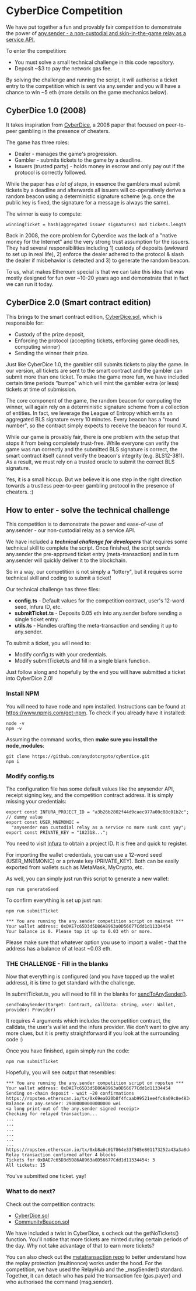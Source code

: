 # CyberDice Competition

We have put together a fun and provably fair competition to demonstrate the power of [any.sender - a non-custodial and skin-in-the-game relay as a service API.](https://github.com/PISAresearch/docs.any.sender) 

To enter the competition: 
- You must solve a small technical challenge in this code repository.
- Deposit ~$3 to pay the network gas fee. 

By solving the challenge and running the script, it will authorise a ticket entry to the competition which is sent via any.sender and you will have a chance to win ~5 eth (more details on the game mechanics below). 

## CyberDice 1.0 (2008)

It takes inspiration from [CyberDice](https://www.cl.cam.ac.uk/~fms27/papers/2008-StajanoCla-cyberdice.pdf), a 2008 paper that focused on peer-to-peer gambling in the presence of cheaters. 

The game has three roles: 

- Dealer - manages the game's progression.
- Gambler - submits tickets to the game by a deadline.
- Issuers (trusted party) - holds money in escrow and only pay out if the protocol is correctly followed.

While the paper has _a lot of steps_, in essence the gamblers must submit tickets by a deadline and afterwards all issuers will co-operatively derive a random beacon using a deterministic signature scheme (e.g. once the public key is fixed, the signature for a message is always the same). 

The winner is easy to compute:

```
winningTicket = hash(aggregated issuer signatures) mod tickets.length
```

Back in 2008, the core problem for Cyberdice was the lack of a "native money for the Internet" and the very strong trust assumption for the issuers. They had several responsibilities including 1) custody of deposits (awkward to set up in real life), 2) enforce the dealer adhered to the protocol & slash the dealer if misbehavior is detected and 3) to generate the random beacon. 

To us, what makes Ethereum special is that we can take this idea that was mostly designed for fun over ~10-20 years ago and demonstrate that in fact we can run it today. 

## CyberDice 2.0 (Smart contract edition)

This brings to the smart contract edition, [CyberDice.sol](https://etherscan.io/address/0x2542f9c01b9a1Dfb26aB56Bc246E67058F4A0d10), which is responsible for: 
- Custody of the prize deposit, 
- Enforcing the protocol (accepting tickets, enforcing game deadlines, computing winner)
- Sending the winner their prize. 

Just like CyberDice 1.0, the gambler still submits tickets to play the game. In our version, all tickets are sent to the smart contract and the gambler can submit more than one ticket. To make the game more fun, we have included certain time periods "bumps" which will mint the gambler extra (or less) tickets at time of submission. 

The core component of the game, the random beacon for computing the winner, will again rely on a deterministic signature scheme from a collection of entities. In fact, we leverage the League of Entropy which emits an aggregated BLS signature every 10 minutes. Every beacon has a "round number", so the contract simply expects to receive the beacon for round X. 

While our game is provably fair, there is one problem with the setup that stops it from being completely trust-free. While everyone can verify the game was run correctly and the submitted BLS signature is correct, the smart contract itself cannot verify the beacon's integrity (e.g. BLS12-381). As a result, we must rely on a trusted oracle to submit the correct BLS signature.  

Yes, it is a small hiccup. But we believe it is one step in the right direction towards a trustless peer-to-peer gambling protocol in the presence of cheaters. :) 

## How to enter - solve the technical challenge

This competition is to demonstrate the power and ease-of-use of any.sender - our non-custodial relay as a service API. 

We have included a **_technical challenge for developers_** that requires some technical skill to complete the script. Once finished, the script sends any.sender the pre-approved ticket entry (meta-transaction) and in turn any.sender will quickly deliver it to the blockchain. 

So in a way, our competition is not simply a "lottery", but it requires some technical skill and coding to submit a ticket! 

Our technical challenge has three files:

- **config.ts** - Default values for the competition contract, user's 12-word seed, Infura ID, etc. 
- **submitTicket.ts** - Deposits 0.05 eth into any.sender before sending a single ticket entry.  
- **utils.ts** - Handles crafting the meta-transaction and sending it up to any.sender. 

To submit a ticket, you will need to: 
- Modify config.ts with your credentials.
- Modify submitTicket.ts and fill in a single blank function.

Just follow along and hopefully by the end you will have submitted a ticket into CyberDice 2.0! 

### Install NPM 

You will need to have node and npm installed. Instructions can be found at https://www.npmjs.com/get-npm. To check if you already have it installed:

```
node -v
npm -v
```

Assuming the command works, then **make sure you install the node_modules**:

```
git clone https://github.com/anydotcrypto/cyberdice.git
npm i
```

### Modify config.ts

The configuration file has some default values like the anysender API, receipt signing key, and the competition contract address. It is simply missing your credentials:

```   
export const INFURA_PROJECT_ID = "a3b26b2802f44d9caec977a00c08c01b2c"; // dummy value 
export const USER_MNEMONIC =
  "anysender non custodial relay as a service no more sunk cost yay";
export const PRIVATE_KEY = "182318...";
```

You need to visit [Infura](https://infura.io/) to obtain a project ID. It is free and quick to register.

For importing the wallet credentials, you can use a 12-word seed (USER_MNEMONIC) or a private key (PRIVATE_KEY). Both can be easily exported from wallets such as MetaMask, MyCrypto, etc. 

As well, you can simply just run this script to generate a new wallet: 

```
npm run generateSeed
```

To confirm everything is set up just run: 

```
npm run submitTicket 

*** You are running the any.sender competition script on mainnet ***
Your wallet address: 0xDAE7c65D3d5D86A8963a0D56677Cdd1d11334454
Your balance is 0. Please top it up to 0.03 eth or more.
```
Please make sure that whatever option you use to import a wallet - that the address has a balance of at least ~0.03 eth. 

### THE CHALLENGE - Fill in the blanks 

Now that everything is configured (and you have topped up the wallet address), it is time to get standard with the challenge. 

In submitTicket.ts, you will need to fill in the blanks for [sendToAnySender()](https://github.com/anydotcrypto/cyberdice/blob/master/src/ts/submitTicket.ts#L114). 

```
sendToAnySender(target: Contract, callData: string, user: Wallet, provider: Provider)
```

It requires 4 arguments which includes the competition contract, the calldata, the user's wallet and the infura provider. We don't want to give any more clues, but it is pretty straightforward if you look at the surrounding code :) 

Once you have finished, again simply run the code:

``` 
npm run submitTicket 
```

Hopefully, you will see output that resembles: 

```
*** You are running the any.sender competition script on ropsten ***
Your wallet address: 0xDAE7c65D3d5D86A8963a0D56677Cdd1d11334454
Sending on-chain deposit - wait ~20 confirmations
https://ropsten.etherscan.io/tx/0x69ea020b8f4fcaab99521ee4fc8a09c8e483438c05d579aad3dc175ff2e48494
Balance on any.sender: 29000000000000000 wei
<a long print-out of the any.sender signed receipt>
Checking for relayed transaction...
...
...
...
...
...
...
https://ropsten.etherscan.io/tx/0xb8a6c017864e33f505e801173252a43a3a8d44fadd9c34e620bd1b41bffb6e2a
Relay transaction confirmed after 4 blocks
Tickets for 0xDAE7c65D3d5D86A8963a0D56677Cdd1d11334454: 3
All tickets: 15
```

You've submitted one ticket. yay!

### What to do next?

Check out the competition contracts:
- [CyberDice.sol](https://etherscan.io/address/0x2542f9c01b9a1Dfb26aB56Bc246E67058F4A0d10)
- [CommunityBeacon.sol](https://etherscan.io/address/0xaa0017e80099029013de2509db47f7bc9a7331d9)

We have included a twist in CyberDice, s ocheck out the getNoTickets() function. You'll notice  that more tickets are minted during certain periods of the day. Why not take advantage of that to earn more tickets? 

You can also check out the [metatransaction repo](https://github.com/anydotcrypto/relayhub) to better understand how the replay protection (multinonce) works under the hood. For the competition, we have used the RelayHub and the \_msgSender() standard. Together, it can detach who has paid the transaction fee (gas.payer) and who authorised the command (msg.sender). 
